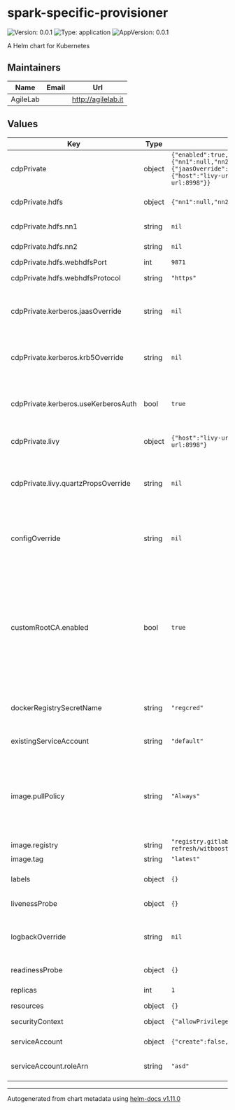 # spark-specific-provisioner

![Version: 0.0.1](https://img.shields.io/badge/Version-0.0.1-informational?style=flat-square) ![Type: application](https://img.shields.io/badge/Type-application-informational?style=flat-square) ![AppVersion: 0.0.1](https://img.shields.io/badge/AppVersion-0.0.1-informational?style=flat-square)

A Helm chart for Kubernetes

## Maintainers

| Name | Email | Url |
| ---- | ------ | --- |
| AgileLab |  | <http://agilelab.it> |

## Values

| Key | Type | Default | Description |
|-----|------|---------|-------------|
| cdpPrivate | object | `{"enabled":true,"hdfs":{"nn1":null,"nn2":null,"webhdfsPort":9871,"webhdfsProtocol":"https"},"kerberos":{"jaasOverride":null,"krb5Override":null,"useKerberosAuth":true},"livy":{"host":"livy-url","port":8998,"quartzPropsOverride":null,"url":"http://livy-url:8998"}}` | Cloudera private mode |
| cdpPrivate.hdfs | object | `{"nn1":null,"nn2":null,"webhdfsPort":9871,"webhdfsProtocol":"https"}` | This is hdfs configuration block |
| cdpPrivate.hdfs.nn1 | string | `nil` | Namenode 1 hostname |
| cdpPrivate.hdfs.nn2 | string | `nil` | Namenode 2 hostname |
| cdpPrivate.hdfs.webhdfsPort | int | `9871` | WebHdfs Port |
| cdpPrivate.hdfs.webhdfsProtocol | string | `"https"` | WebHdfs Protocol |
| cdpPrivate.kerberos.jaasOverride | string | `nil` | This configuration allows you to override the jaas.conf file |
| cdpPrivate.kerberos.krb5Override | string | `nil` | This configuration allows you to override the krb5.conf file |
| cdpPrivate.kerberos.useKerberosAuth | bool | `true` | This configuration controls the use of Kerberos authentication |
| cdpPrivate.livy | object | `{"host":"livy-url","port":8998,"quartzPropsOverride":null,"url":"http://livy-url:8998"}` | This is livy configuration block |
| cdpPrivate.livy.quartzPropsOverride | string | `nil` | This configuration allows you to override the quartz.properties file  |
| configOverride | string | `nil` | This configuration allows you to override the application.yaml file |
| customRootCA.enabled | bool | `true` | If this option is enabled, the chart will load the custom CA from a secret with key `cdp-private-impala-custom-ca`. The CA is expected to be in a format compatible with `keytool` utility (PEM works fine). |
| dockerRegistrySecretName | string | `"regcred"` | Docker Registry Secret name used to access a private repo |
| existingServiceAccount | string | `"default"` | the name of an existing serviceAccount |
| image.pullPolicy | string | `"Always"` | The imagePullPolicy for a container and the tag of the image affect when the kubelet attempts to pull (download) the specified image. |
| image.registry | string | `"registry.gitlab.com/agilefactory/witboost.mesh/provisioning/cdp-refresh/witboost.mesh.provisioning.workload.cdp.spark"` | Image repository |
| image.tag | string | `"latest"` | Image tag |
| labels | object | `{}` | Allows you to specify common labels |
| livenessProbe | object | `{}` | liveliness probe spec |
| logbackOverride | string | `nil` | This configuration allows you to override the logback.xml file |
| readinessProbe | object | `{}` | readiness probe spec |
| replicas | int | `1` | the number of pod replicas |
| resources | object | `{}` | resources spec |
| securityContext | object | `{"allowPrivilegeEscalation":false,"runAsNonRoot":true,"runAsUser":1001}` | security context spec |
| serviceAccount | object | `{"create":false,"roleArn":"asd"}` | service account nme |
| serviceAccount.roleArn | string | `"asd"` | The AWS role arn that will be assumed |

----------------------------------------------
Autogenerated from chart metadata using [helm-docs v1.11.0](https://github.com/norwoodj/helm-docs/releases/v1.11.0)
